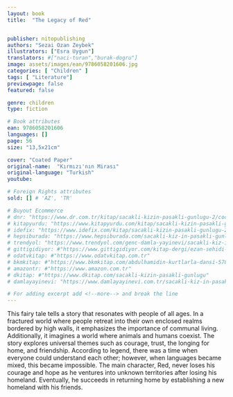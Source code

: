```yaml
---
layout: book
title:  "The Legacy of Red"


publisher: nitopublishing
authors: "Sezai Ozan Zeybek"
illustrators: ["Esra Uygun"]
translators: #["naci-turan","burak-dogru"]
image: assets/images/ean/9786058201606.jpg
categories: [ "Children" ]
tags: [ "Literature"]
previewpage: false
featured: false

genre: children
type: fiction

# Book attributes
ean: 9786058201606
languages: []
page: 56
size: "13,5x21cm"

cover: "Coated Paper"
original-name:  "Kırmızı'nın Mirası"
original-language: "Turkish"
youtube:

# Foreign Rights attributes
sold: [] # 'AZ', 'TR'

# Buyout Ecommerce
# dnr: "https://www.dr.com.tr/kitap/sacakli-kizin-pasakli-gunlugu-2/cocuk-ve-genclik/genclik-10-yas/roman-oyku/urunno=0001893059001"
# kitapyurdu: "https://www.kitapyurdu.com/kitap/sacakli-kizin-pasakli-gunlugu-2-/560122.html&filter_name=Sa%C3%A7akl%C4%B1+K%C4%B1z%27%C4%B1n+Pasakl%C4%B1+G%C3%BCnl%C3%BC%C4%9F%C3%BC+2"
# idefix: "https://www.idefix.com/kitap/sacakli-kizin-pasakli-gunlugu-2/cocuk-ve-genclik/genclik-10-yas/roman-oyku/urunno=0001893059001"
# hepsiburada: "https://www.hepsiburada.com/sacakli-kiz-in-pasakli-gunlugu-2-damla-yayinevi-p-HBV000012ER86"
# trendyol: "https://www.trendyol.com/genc-damla-yayinevi/sacakli-kiz-in-pasakli-gunlugu-2-p-54825777"
# gittigidiyor: #"https://www.gittigidiyor.com/kitap-dergi/ezan-sehidi-adnan-menderes_pdp_732728793"
# odatvkitap: #"https://www.odatvkitap.com.tr"
# bkmkitap: #"https://www.bkmkitap.com/abdulhamidin-kurtlarla-dansi-578226"
# amazontr: #"https://www.amazon.com.tr"
# dkitap: #"https://www.dkitap.com/sacakli-kizin-pasakli-gunlugu"
# damlayayinevi: "https://www.damlayayinevi.com.tr/sacakli-kiz-in-pasakli-gunlugu-2-bu-iste-bi-terslik-var"

# For adding excerpt add <!--more--> and break the line
---
```

This fairy tale tells a story that resonates with people of all ages. In a fractured world where people retreat
into their own enclosed realms bordered by high walls, it emphasizes the importance of communal living.
Additionally, it imagines a world where animals and humans coexist. The story explores universal themes such
as courage, trust, the longing for home, and friendship. According to legend, there was a time when everyone
could understand each other; however, when languages became mixed, this became impossible. The main
character, Red, never loses his courage and hope as he ventures into unknown territories after losing his
homeland. Eventually, he succeeds in returning home by establishing a new homeland with his friends.
<!--more--> 


